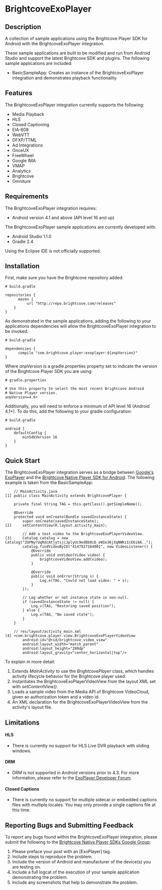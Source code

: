 BrightcoveExoPlayer
======================

## Description

A collection of sample applications using the Brightcove Player SDK for Android with the BrightcoveExoPlayer integration.

These sample applications are built to be modified and run from Android Studio and support the latest Brightcove SDK and plugins.
The following sample applications are included:

* BasicSampleApp: Creates an instance of the BrightcoveExoPlayer integration and demonstrates playback functionality.

## Features

The BrightcoveExoPlayer integration currently supports the following:
* Media Playback
 * HLS
* Closed Captioning
 * EIA-608
 * WebVTT
 * DFXP/TTML
* Ad Integrations
 * OnceUX
 * FreeWheel
 * Google IMA
 * VMAP
* Analytics
 * Brightcove
 * Omniture

## Requirements

The BrightcoveExoPlayer integration requires:
* Android version 4.1 and above (API level 16 and up)

The BrightcoveExoPlayer sample applications are currently developed with:
* Android Studio 1.1.0
* Gradle 2.4

Using the Eclipse IDE is not officially supported.

## Installation

First, make sure you have the Brightcove repository added:

    # build.gradle

    repositories {
          maven {
              url "http://repo.brightcove.com/releases"
        }
    }

As demonstrated in the sample applications, adding the following to your applications dependencies will allow the BrightcoveExoPlayer integration to be invoked:

    # build.gradle

    dependencies {
          compile "com.brightcove.player:exoplayer:${anpVersion}"
    }

Where *anpVersion* is a gradle.properties property set to indicate the version of the Brightcove Player SDK you are using:

    # gradle.properties

    # Use this property to select the most recent Brightcove Android
    # Native Player version.
    anpVersion=4.6+

Additionally, you will need to enforce a minimum of API level 16 (Android 4.1+). To do this, add the following to your gradle configuration:

    # build.gradle

    android {
        defaultConfig {
            minSdkVersion 16
        }
    }

## Quick Start

The BrightcoveExoPlayer integration serves as a bridge between [Google's ExoPlayer](https://github.com/google/ExoPlayer) and the [Brightcove Native Player SDK for Android](http://docs.brightcove.com/en/video-cloud/mobile-sdks/brightcove-player-sdk-for-android/index.html).
The following example is taken from the BasicSampleApp:

        // MainActivity.java
    [1] public class MainActivity extends BrightcovePlayer {

        private final String TAG = this.getClass().getSimpleName();

        @Override
        protected void onCreate(Bundle savedInstanceState) {
            super.onCreate(savedInstanceState);
    [2]     setContentView(R.layout.activity_main);

            // Add a test video to the BrightcoveExoPlayerVideoView.
    [3]     Catalog catalog = new Catalog("ZUPNyrUqRdcAtjytsjcJplyUc9ed8b0cD_eWIe36jXqNWKzIcE6i8A..");
            catalog.findVideoByID("4147927164001", new VideoListener() {
                @Override
                public void onVideo(Video video) {
                    brightcoveVideoView.add(video);
                }

                @Override
                public void onError(String s) {
                    Log.e(TAG, "Could not load video: " + s);
                }
            });

            // Log whether or not instance state in non-null.
            if (savedInstanceState != null) {
                Log.v(TAG, "Restoring saved position");
            } else {
                Log.v(TAG, "No saved state");
            }
        }

        // res/layout/activity_main.xml
    [4] <com.brightcove.player.view.BrightcoveExoPlayerVideoView
            android:id="@+id/brightcove_video_view"
            android:layout_width="match_parent"
            android:layout_height="280dp"
            android:layout_gravity="center_horizontal|top"/>

To explain in more detail:
 1. Extends *MainActivity* to use the *BrightcovePlayer* class, which handles activity lifecycle behavior for the Brightcove player used.
 2. Instantiates the BrightcoveExoPlayerVideoView from the layout XML set with *setContentView()*.
 3. Loads a sample video from the Media API of Brightcove VideoCloud, given an authorization token and a video id.
 4. An XML declaration for the BrightcoveExoPlayerVideoView from the activity's layout file.

## Limitations

#### HLS
* There is currently no support for HLS Live DVR playback with sliding windows.

#### DRM
* DRM is not supported in Android versions prior to 4.3. For more information, please refer to the [ExoPlayer Developer
Forum](http://google.github.io/ExoPlayer/guide.html#digital-rights-management).

#### Closed Captions
* There is currently no support for multiple sidecar or embedded captions files with multiple locales. You may only provide a single captions file at this time.

## Reporting Bugs and Submitting Feedback

To report any bugs found within the BrightcoveExoPlayer integration, please submit the following to the [Brightcove Native Player SDKs Google Group](https://groups.google.com/forum/#!forum/brightcove-native-player-sdks):

1. Please preface your post with an [ExoPlayer] tag.
2. Include steps to reproduce the problem.
3. Include the version of Android and manufacturer of the device(s) you are testing on.
4. Include a full logcat of the execution of your sample application demonstrating the problem.
5. Include any screenshots that help to demonstrate the problem.
